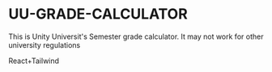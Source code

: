
# UU-GRADE-CALCULATOR

This is Unity Universit's Semester grade calculator. It may not work for other university regulations

React+Tailwind
